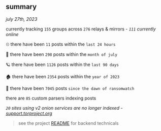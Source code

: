 
## summary
_july 27th, 2023_

currently tracking `155` groups across `276` relays & mirrors - _`111` currently online_

⏲ there have been `11` posts within the `last 24 hours`

🦈 there have been `298` posts within the `month of july`

🪐 there have been `1126` posts within the `last 90 days`

🏚 there have been `2354` posts within the `year of 2023`

🦕 there have been `7045` posts `since the dawn of ransomwatch`

there are `85` custom parsers indexing posts

_`20` sites using v2 onion services are no longer indexed - [support.torproject.org](https://support.torproject.org/onionservices/v2-deprecation/)_

> see the project [README](https://github.com/joshhighet/ransomwatch#ransomwatch--) for backend technicals

